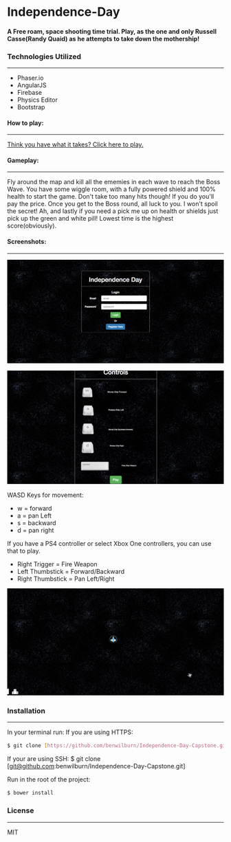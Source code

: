 # Independence-Day
#### A Free roam, space shooting time trial. Play, as the one and only Russell Casse(Randy Quaid) as he attempts to take down the mothership!

### Technologies Utilized
---
  - Phaser.io
  - AngularJS
  - Firebase
  - Physics Editor
  - Bootstrap

#### How to play:
---
[Think you have what it takes? Click here to play.](https://benwilburn.com/independence-Day-Capstone)

#### Gameplay:
---
Fly around the map and kill all the ememies in each wave to reach the Boss Wave. You have some wiggle room, with a fully powered shield and 100% health to start the game. Don't take too many hits though! If you do you'll pay the price. Once you get to the Boss round, all luck to you. I won't spoil the secret! Ah, and lastly if you need a pick me up on health or shields just pick up the green and white pill! Lowest time is the highest score(obviously).

#### Screenshots:
---
![Login](src/assets/LoginScreenshot.png)

![Controls](src/assets/ControlsScreenshot.png)

WASD Keys for movement:
- w = forward
- a = pan Left
- s = backward
- d = pan right

If you have a PS4 controller or select Xbox One controllers, you can use that to play.
- Right Trigger = Fire Weapon
- Left Thumbstick = Forward/Backward
- Right Thumbstick = Pan Left/Right

![Gameplay](src/assets/GameplayScreenshot.png)

### Installation
---
In your terminal run:
If you are using HTTPS:
```sh
$ git clone [https://github.com/benwilburn/Independence-Day-Capstone.git]
```
If your are using SSH:
$ git clone [git@github.com:benwilburn/Independence-Day-Capstone.git]

Run in the root of the project:
```sh
$ bower install
```

### License
---

MIT
